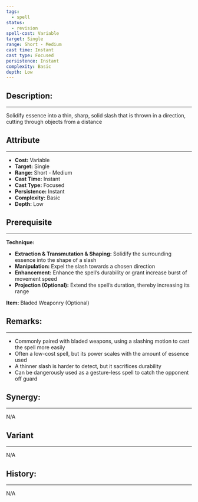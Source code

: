 ```yaml
---
tags:
  - spell
status:
  - revision
spell-cost: Variable
target: Single
range: Short - Medium
cast time: Instant
cast type: Focused
persistence: Instant
complexity: Basic
depth: Low
---
```

## Description:  
---  
Solidify essence into a thin, sharp, solid slash that is thrown in a direction, cutting through objects from a distance  
  
## Attribute  
___  
- __Cost:__ Variable  
- __Target:__ Single  
- __Range:__ Short - Medium  
- __Cast Time:__ Instant  
- __Cast Type:__ Focused  
- __Persistence:__ Instant  
- __Complexity:__ Basic  
- __Depth:__ Low  
  
## Prerequisite  
___  
  
__Technique:__  
  
- __Extraction & Transmutation & Shaping:__ Solidify the surrounding essence into the shape of a slash  
- __Manipulation:__ Expel the slash towards a chosen direction  
- __Enhancement:__ Enhance the spell’s durability or grant increase burst of movement speed  
- __Projection (Optional):__ Extend the spell’s duration, thereby increasing its range  
  
__Item:__ Bladed Weaponry (Optional)  
  
## Remarks:  
___  
- Commonly paired with bladed weapons, using a slashing motion to cast the spell more easily  
- Often a low-cost spell, but its power scales with the amount of essence used  
- A thinner slash is harder to detect, but it sacrifices durability  
- Can be dangerously used as a gesture-less spell to catch the opponent off guard  
  
## Synergy:  
___  
N/A  
  
## Variant  
___  
N/A  
  
## History:  
___  
N/A